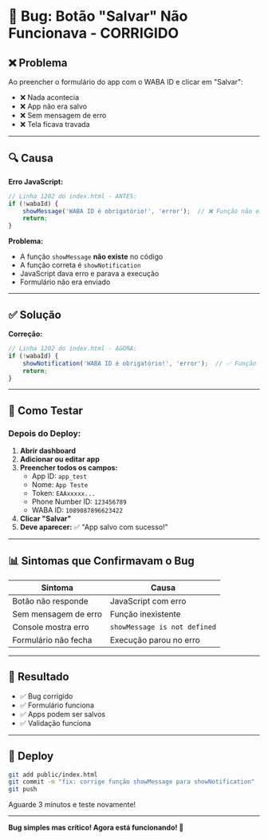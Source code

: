 # 🐛 Bug: Botão "Salvar" Não Funcionava - CORRIGIDO

## ❌ Problema

Ao preencher o formulário do app com o WABA ID e clicar em "Salvar":
- ❌ Nada acontecia
- ❌ App não era salvo
- ❌ Sem mensagem de erro
- ❌ Tela ficava travada

---

## 🔍 Causa

**Erro JavaScript:**

```javascript
// Linha 1202 do index.html - ANTES:
if (!wabaId) {
    showMessage('WABA ID é obrigatório!', 'error');  // ❌ Função não existe!
    return;
}
```

**Problema:**
- A função `showMessage` **não existe** no código
- A função correta é `showNotification`
- JavaScript dava erro e parava a execução
- Formulário não era enviado

---

## ✅ Solução

**Correção:**

```javascript
// Linha 1202 do index.html - AGORA:
if (!wabaId) {
    showNotification('WABA ID é obrigatório!', 'error');  // ✅ Função correta!
    return;
}
```

---

## 🧪 Como Testar

### **Depois do Deploy:**

1. **Abrir dashboard**
2. **Adicionar ou editar app**
3. **Preencher todos os campos:**
   - App ID: `app_test`
   - Nome: `App Teste`
   - Token: `EAAxxxxx...`
   - Phone Number ID: `123456789`
   - WABA ID: `1089087896623422`
4. **Clicar "Salvar"**
5. **Deve aparecer:** ✅ "App salvo com sucesso!"

---

## 📊 Sintomas que Confirmavam o Bug

| Sintoma | Causa |
|---------|-------|
| Botão não responde | JavaScript com erro |
| Sem mensagem de erro | Função inexistente |
| Console mostra erro | `showMessage is not defined` |
| Formulário não fecha | Execução parou no erro |

---

## 🎯 Resultado

- ✅ Bug corrigido
- ✅ Formulário funciona
- ✅ Apps podem ser salvos
- ✅ Validação funciona

---

## 🚀 Deploy

```bash
git add public/index.html
git commit -m "fix: corrige função showMessage para showNotification"
git push
```

Aguarde 3 minutos e teste novamente!

---

**Bug simples mas crítico! Agora está funcionando! 🎉**

